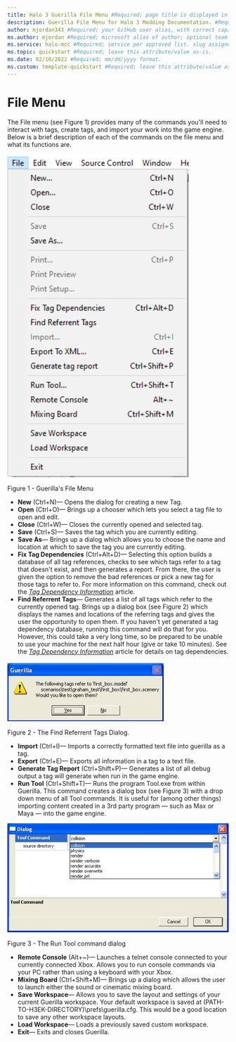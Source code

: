 ```yaml
---
title: Halo 3 Guerilla File Menu #Required; page title is displayed in search results. Include the brand.
description: Guerilla File Menu for Halo 3 Modding Documentation. #Required; article description that is displayed in search results. 
author: mjordan343 #Required; your GitHub user alias, with correct capitalization.
ms.author: mjordan #Required; microsoft alias of author; optional team alias.
ms.service: halo-mcc #Required; service per approved list. slug assigned by ACOM.
ms.topic: quickstart #Required; leave this attribute/value as-is.
ms.date: 02/10/2022 #Required; mm/dd/yyyy format.
ms.custom: template-quickstart #Required; leave this attribute/value as-is.
---
```


# File Menu

The File menu (see Figure 1) provides many of the commands you'll need to interact with tags, create tags, and import your work into the game engine. Below is a brief description of each of the commands on the file menu and what its functions are.

![View of the file menu for the Guerilla tool](./media/H3_Guerrilla_FileMenu.png)

Figure 1 - Guerilla's File Menu

- **New** (Ctrl+N)— Opens the dialog for creating a new Tag.
- **Open** (Ctrl+O)— Brings up a chooser which lets you select a tag file to open and edit.
- **Close** (Ctrl+W)— Closes the currently opened and selected tag.
- **Save** (Ctrl+S)— Saves the tag which you are currently editing.
- **Save As**— Brings up a dialog which allows you to choose the name and location at which to save the tag you are currently editing.
- **Fix Tag Dependencies** (Ctrl+Alt+D)— Selecting this option builds a database of all tag references, checks to see which tags refer to a tag that doesn't exist, and then generates a report. From there, the user is given the option to remove the bad references or pick a new tag for those tags to refer to. For more information on this command, check out the [*Tag Dependency Information*](TagDependencyInfo.md) article.
- **Find Referrent Tags**— Generates a list of all tags which refer to the currently opened tag. Brings up a dialog box (see Figure 2) which displays the names and locations of the referring tags and gives the user the opportunity to open them. If you haven't yet generated a tag dependency database, running this command will do that for you. However, this could take a very long time, so be prepared to be unable to use your machine for the next half hour (give or take 10 minutes). See the [*Tag Dependency Information*](TagDependencyInfo.md) article for details on tag dependencies.

![View of the Find Referrent Tags Dialog with Yes or No button options](./media/H3_Guerrilla_FindReferrentTags.png)

Figure 2 - The Find Referrent Tags Dialog.

- **Import** (Ctrl+I)— Imports a correctly formatted text file into guerilla as a tag.
- **Export** (Ctrl+E)— Exports all information in a tag to a text file.
- **Generate Tag Report** (Ctrl+Shift+P)— Generates a list of all debug output a tag will generate when run in the game engine.
- **Run Tool** (Ctrl+Shift+T)— Runs the program Tool.exe from within Guerilla. This command creates a dialog box (see Figure 3) with a drop down menu of all Tool commands. It is useful for (among other things) importing content created in a 3rd party program — such as Max or Maya — into the game engine.

![View of the Run Tool Command dialog box with a source drop down menu and cancel or ok button options](./media/H3_Guerrilla_RunToolCommand.png)

Figure 3 - The Run Tool command dialog

- **Remote Console** (Alt+~)— Launches a telnet console connected to your currently connected Xbox. Allows you to run console commands via your PC rather than using a keyboard with your Xbox.
- **Mixing Board** (Ctrl+Shift+M)— Brings up a dialog which allows the user to launch either the sound or cinematic mixing board.
- **Save Workspace**— Allows you to save the layout and settings of your current Guerilla workspace. Your default workspace is saved at (PATH-TO-H3EK-DIRECTORY)\prefs\guerilla.cfg. This would be a good location to save any other workspace layouts.
- **Load Workspace**— Loads a previously saved custom workspace.
- **Exit**— Exits and closes Guerilla.
